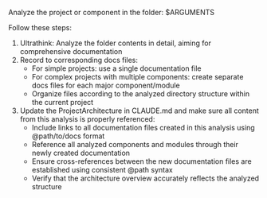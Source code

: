 Analyze the project or component in the folder: $ARGUMENTS

Follow these steps:

1. Ultrathink: Analyze the folder contents in detail, aiming for comprehensive documentation 
2. Record to corresponding docs files:
   - For simple projects: use a single documentation file
   - For complex projects with multiple components: create separate docs files for each major component/module
   - Organize files according to the analyzed directory structure within the current project
3. Update the ProjectArchitecture in CLAUDE.md and make sure all content from this analysis is properly referenced:
   - Include links to all documentation files created in this analysis using @path/to/docs format
   - Reference all analyzed components and modules through their newly created documentation
   - Ensure cross-references between the new documentation files are established using consistent @path syntax
   - Verify that the architecture overview accurately reflects the analyzed structure